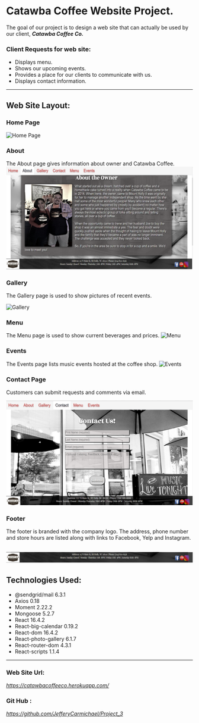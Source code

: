 # **Catawba Coffee Website Project.**
The goal of our project is to design a web site that can actually be used by our client, **_Catawba Coffee Co._** 


### **Client Requests for web site:**
* Displays menu.
* Shows our upcoming events.
* Provides a place for our clients to communicate with us. 
* Displays contact information. 

___

## **Web Site Layout:**

### **Home Page**
![Home Page](https://raw.githubusercontent.com/oscarsolorzano/Project_3/master/client/src/images/cchome.png)

### **About**
The About page gives information about owner and Catawba Coffee.
![About](/client/src/images/ccabout.png)

### **Gallery**

The Gallery page is used to show pictures of recent events.

![Gallery](https://raw.githubusercontent.com/oscarsolorzano/Project_3/master/client/src/images/ccgallery.png)


### **Menu**

The Menu page is used to show current beverages and prices.
![Menu](https://raw.githubusercontent.com/oscarsolorzano/Project_3/master/client/src/images/ccmenu.png)

### **Events**

The Events page lists music events hosted at the coffee shop.
![Events](https://raw.githubusercontent.com/oscarsolorzano/Project_3/master/client/src/images/ccevents.png)

### **Contact Page**
Customers can submit requests and comments via email.

![Contact](/client/src/images/cccontact.png)


### **Footer**

The footer is branded with the company logo.  The address, phone number and store hours are listed along with links to Facebook, Yelp and Instagram.

![About](/client/src/images/ccfooter.png)
---
## **Technologies Used:**
* @sendgrid/mail 6.3.1
* Axios 0.18
* Moment   2.22.2 
* Mongoose   5.2.7 
* React   16.4.2 
* React-big-calendar   0.19.2 
* React-dom   16.4.2 
* React-photo-gallery   6.1.7 
* React-router-dom   4.3.1 
* React-scripts   1.1.4 

---
### **Web Site Url:**
  *https://catawbacoffeeco.herokuapp.com/*

### **Git Hub :**
*https://github.com/JefferyCarmichael/Project_3*